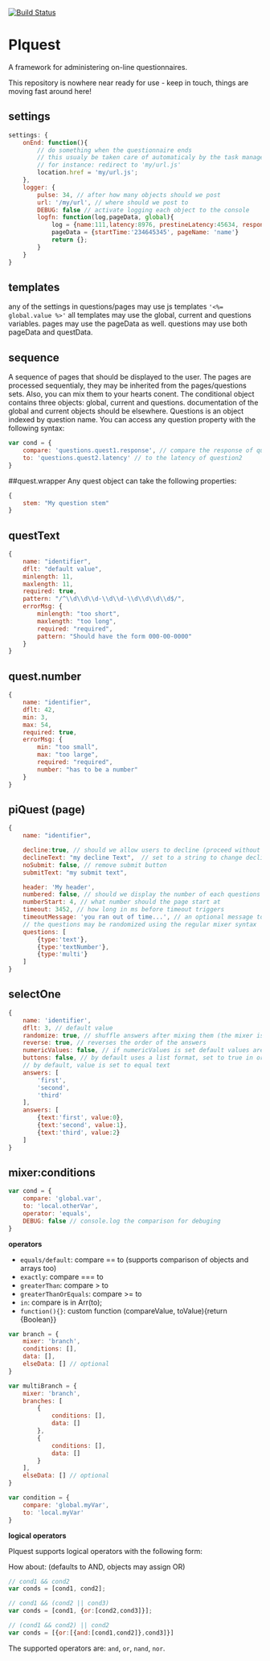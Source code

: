 [![Build Status](https://travis-ci.org/ProjectImplicit/PIquest.svg?branch=master)](https://travis-ci.org/ProjectImplicit/PIquest)

# PIquest

A framework for administering on-line questionnaires.

This repository is nowhere near ready for use - keep in touch, things are moving fast around here!

## settings
```js
settings: {
	onEnd: function(){
		// do something when the questionnaire ends
		// this usualy be taken care of automaticaly by the task manager...
		// for instance: redirect to 'my/url.js'
		location.href = 'my/url.js';
	},
	logger: {
		pulse: 34, // after how many objects should we post
		url: '/my/url', // where should we post to
		DEBUG: false // activate logging each object to the console
		logfn: function(log,pageData, global){
			log = {name:111,latency:8976, prestineLatency:45634, response:'response', data: {/* data */}};
			pageData = {startTime:'234645345', pageName: 'name'}
			return {};
		}
	}
}
```

## templates
any of the settings in questions/pages may use js templates `'<%= global.value %>'`
all templates may use the global, current and questions variables.
pages may use the pageData as well.
questions may use both pageData and questData.

## sequence
A sequence of pages that should be displayed to the user.
The pages are processed sequentialy, they may be inherited from the pages/questions sets.
Also, you can mix them to your hearts conent.
The conditional object contains three objects: global, current and questions. documentation of the global and current objects should be elsewhere.
Questions is an object indexed by question name. You can access any question property with the following syntax:

```js
var cond = {
	compare: 'questions.quest1.response', // compare the response of quest1
	to: 'questions.quest2.latency' // to the latency of question2
}
```

##quest.wrapper
Any quest object can take the following properties:

```js
{
	stem: "My question stem"
}
```

## questText
```js
{
	name: "identifier",
	dflt: "default value",
	minlength: 11,
	maxlength: 11,
	required: true,
	pattern: "/^\\d\\d\\d-\\d\\d-\\d\\d\\d\\d$/",
	errorMsg: {
		minlength: "too short",
		maxlength: "too long",
		required: "required",
		pattern: "Should have the form 000-00-0000"
	}
}
```

## quest.number
```js
{
	name: "identifier",
	dflt: 42,
	min: 3,
	max: 54,
	required: true,
	errorMsg: {
		min: "too small",
		max: "too large",
		required: "required",
		number: "has to be a number"
	}
}
```

## piQuest (page)
```js
{
	name: "identifier",

	decline:true, // should we allow users to decline (proceed without validation, mark responses as `declined`)
	declineText: "my decline Text",  // set to a string to change decline text
	noSubmit: false, // remove submit button
	submitText: "my submit text",

	header: 'My header',
	numbered: false, // should we display the number of each questions
	numberStart: 4, // what number should the page start at
	timeout: 3452, // how long in ms before timeout triggers
	timeoutMessage: 'you ran out of time...', // an optional message to be displayed upon timeout
	// the questions may be randomized using the regular mixer syntax
	questions: [
		{type:'text'},
		{type:'textNumber'},
		{type:'multi'}
	]
}
```

## selectOne
```js
{
	name: 'identifier',
	dflt: 3, // default value
	randomize: true, // shuffle answers after mixing them (the mixer is activated in any case...)
	reverse: true, // reverses the order of the answers
	numericValues: false, // if numericValues is set default values are set numericaly by the order of the answers, they are set *after* the mixer is activated
	buttons: false, // by default uses a list format, set to true in order to use vertical buttons (likert style, currently does not support extremely narrow screens)
	// by default, value is set to equal text
	answers: [
		'first',
		'second',
		'third'
	],
	answers: [
		{text:'first', value:0},
		{text:'second', value:1},
		{text:'third', value:2}
	]
}
```

## mixer:conditions
```js
var cond = {
	compare: 'global.var',
	to: 'local.otherVar',
	operator: 'equals',
	DEBUG: false // console.log the comparison for debuging
}
```

**operators**

* `equals/default`: compare == to (supports comparison of objects and arrays too)
* `exactly`: compare === to
* `greaterThan`: compare > to
* `greaterThanOrEquals`: compare >= to
* `in`: compare is in Arr(to);
* `function(){}`: custom function (compareValue, toValue){return {Boolean}}

```js
var branch = {
    mixer: 'branch',
    conditions: [],
    data: [],
    elseData: [] // optional
}

var multiBranch = {
    mixer: 'branch',
    branches: [
        {
            conditions: [],
            data: []
        },
        {
            conditions: [],
            data: []
        }
    ],
    elseData: [] // optional
}

var condition = {
    compare: 'global.myVar',
    to: 'local.myVar'
}
```

**logical operators**

PIquest supports logical operators with the following form:

How about: (defaults to AND, objects may assign OR)
```js
// cond1 && cond2
var conds = [cond1, cond2];

// cond1 && (cond2 || cond3)
var conds = [cond1, {or:[cond2,cond3]}];

// (cond1 && cond2) || cond2
var conds = [{or:[{and:[cond1,cond2]},cond3]}]
```

The supported operators are: `and`, `or`, `nand`, `nor`.